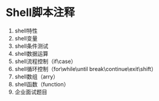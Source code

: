 # Shell脚本注释
1. shell特性
2. shell变量
3. shell条件测试
4. shell数据运算
5. shell流程控制（if\case）
6. shell循环控制（for\while\until  break\continue\exit\shift）
7. shell数组（arry）
8. shell函数（function）
9. 企业面试题目